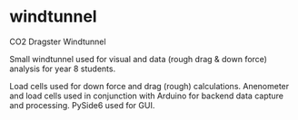 # windtunnel
CO2 Dragster Windtunnel

Small windtunnel used for visual and data (rough drag & down force) analysis for year 8 students.

Load cells used for down force and drag (rough) calculations.
Anenometer and load cells used in conjunction with Arduino for backend data capture and processing.
PySide6 used for GUI.
